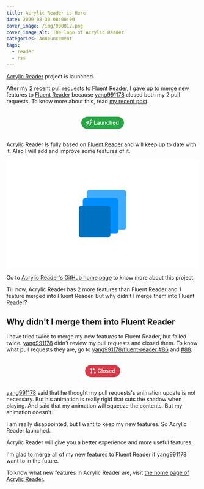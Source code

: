 ```yaml
---
title: Acrylic Reader is Here
date: 2020-08-30 08:00:00
cover_image: /img/000012.png
cover_image_alt: The logo of Acrylic Reader
categories: Announcement
tags:
  - reader
  - rss
---
```


[Acrylic Reader](https://github.com/MrWillCom/acrylic-reader) project is launched.

<!-- more -->

After my 2 recent pull requests to [Fluent Reader](https://hyliu.me/fluent-reader/), I gave up to merge new features to [Fluent Reader](https://hyliu.me/fluent-reader/) because [yang991178](https://github.com/yang991178) closed both my 2 pull requests. To know more about this, read [my recent post](/2020/08/29/Closed-Closed-Again/).

<div class="container">
    <div style="margin: 32px 0; text-align: center">
        <span title="Status: Closed" style="display:inline-block;padding:5px 12px;font-size:14px;font-weight:500;line-height:20px;color:#fff;text-align:center;white-space:nowrap;background-color:#6a737d;border:1px solid transparent;border-radius:2em; background-color: #28a745;">
            <svg height="16" style="display:inline-block;fill:currentColor;vertical-align:text-bottom" viewBox="0 0 16 16" version="1.1" width="16" aria-hidden="true"><path fill-rule="evenodd" d="M14.064 0a8.75 8.75 0 00-6.187 2.563l-.459.458c-.314.314-.616.641-.904.979H3.31a1.75 1.75 0 00-1.49.833L.11 7.607a.75.75 0 00.418 1.11l3.102.954c.037.051.079.1.124.145l2.429 2.428c.046.046.094.088.145.125l.954 3.102a.75.75 0 001.11.418l2.774-1.707a1.75 1.75 0 00.833-1.49V9.485c.338-.288.665-.59.979-.904l.458-.459A8.75 8.75 0 0016 1.936V1.75A1.75 1.75 0 0014.25 0h-.186zM10.5 10.625c-.088.06-.177.118-.266.175l-2.35 1.521.548 1.783 1.949-1.2a.25.25 0 00.119-.213v-2.066zM3.678 8.116L5.2 5.766c.058-.09.117-.178.176-.266H3.309a.25.25 0 00-.213.119l-1.2 1.95 1.782.547zm5.26-4.493A7.25 7.25 0 0114.063 1.5h.186a.25.25 0 01.25.25v.186a7.25 7.25 0 01-2.123 5.127l-.459.458a15.21 15.21 0 01-2.499 2.02l-2.317 1.5-2.143-2.143 1.5-2.317a15.25 15.25 0 012.02-2.5l.458-.458h.002zM12 5a1 1 0 11-2 0 1 1 0 012 0zm-8.44 9.56a1.5 1.5 0 10-2.12-2.12c-.734.73-1.047 2.332-1.15 3.003a.23.23 0 00.265.265c.671-.103 2.273-.416 3.005-1.148z"></path></svg> Launched
        </span>
    </div>
</div>

Acrylic Reader is fully based on [Fluent Reader](https://hyliu.me/fluent-reader/) and will keep up to date with it. Also I will add and improve some features of it.

![The logo of Acrylic Reader](/img/000012.png)

Go to [Acrylic Reader's GitHub home page](https://github.com/MrWillCom/acrylic-reader) to know more about this project.

Till now, Acrylic Reader has 2 more features than Fluent Reader and 1 feature merged into Fluent Reader. But why didn't I merge them into Fluent Reader?

## Why didn't I merge them into Fluent Reader

I have tried twice to merge my new features to Fluent Reader, but failed twice. [yang991178](https://github.com/yang991178) didn't review my pull requests and closed them. To know what pull requests they are, go to [yang991178/fluent-reader #86](https://github.com/yang991178/fluent-reader/pull/86) and [#88](https://github.com/yang991178/fluent-reader/pull/88).

<div class="container">
    <div style="margin: 32px 0; text-align: center">
        <span title="Status: Closed" style="display:inline-block;padding:5px 12px;font-size:14px;font-weight:500;line-height:20px;color:#fff;text-align:center;white-space:nowrap;background-color:#6a737d;border:1px solid transparent;border-radius:2em; background-color: #d73a49;">
            <svg height="16" style="display:inline-block;fill:currentColor;vertical-align:text-bottom" viewBox="0 0 16 16" version="1.1" width="16" aria-hidden="true"><path fill-rule="evenodd" d="M7.177 3.073L9.573.677A.25.25 0 0110 .854v4.792a.25.25 0 01-.427.177L7.177 3.427a.25.25 0 010-.354zM3.75 2.5a.75.75 0 100 1.5.75.75 0 000-1.5zm-2.25.75a2.25 2.25 0 113 2.122v5.256a2.251 2.251 0 11-1.5 0V5.372A2.25 2.25 0 011.5 3.25zM11 2.5h-1V4h1a1 1 0 011 1v5.628a2.251 2.251 0 101.5 0V5A2.5 2.5 0 0011 2.5zm1 10.25a.75.75 0 111.5 0 .75.75 0 01-1.5 0zM3.75 12a.75.75 0 100 1.5.75.75 0 000-1.5z"></path></svg> Closed
        </span>
    </div>
</div>

[yang991178](https://github.com/yang991178) said that he thought my pull requests's animation update is not necessary. But his animation is really rigid that cuts the shadow when playing. And said that my animation will squeeze the contents. But my animation doesn't.

I am really disappointed, but I want to keep my new features. So Acrylic Reader launched.

Acrylic Reader will give you a better experience and more useful features.

I'm glad to merge all of my new features to Fluent Reader if [yang991178](https://github.com/yang991178) want to in the future.

To know what new features in Acrylic Reader are, visit [the home page of Acrylic Reader](https://mrwillcom.github.io/acrylic-reader/).
